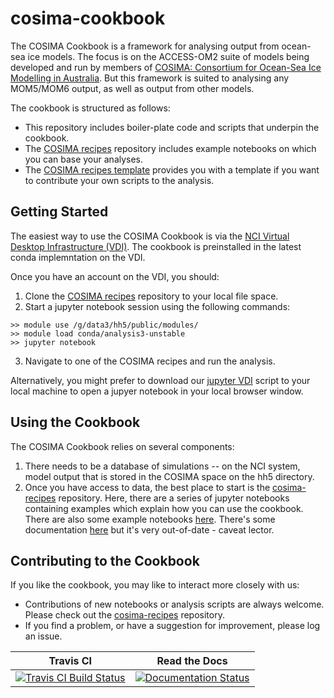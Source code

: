 # cosima-cookbook

The COSIMA Cookbook is a framework for analysing output from ocean-sea ice models. The focus is on the ACCESS-OM2 suite of models being developed and run by members of [COSIMA: Consortium for Ocean-Sea Ice Modelling in Australia](http://cosima.org.au). But this framework is suited to analysing any MOM5/MOM6 output, as well as output from other models.

The cookbook is structured as follows:
 * This repository includes boiler-plate code and scripts that underpin the cookbook.
 * The [COSIMA recipes](https://github.com/COSIMA/cosima-recipes) repository includes example notebooks on which you can base your analyses.
 * The [COSIMA recipes template](https://github.com/COSIMA/cosima-recipe-template) provides you with a template if you want to contribute your own scripts to the analysis.

## Getting Started
The easiest way to use the COSIMA Cookbook is via the [NCI Virtual Desktop Infrastructure (VDI)](http://nci.org.au/services/vdi/). The cookbook is preinstalled in the latest conda implemntation on the VDI. 

Once you have an account on the VDI, you should:
 1. Clone the [COSIMA recipes](https://github.com/COSIMA/cosima-recipes) repository to your local file space.
 2. Start a jupyter notebook session using the following commands:
```
>> module use /g/data3/hh5/public/modules/
>> module load conda/analysis3-unstable
>> jupyter notebook
```
 3. Navigate to one of the COSIMA recipes and run the analysis.
 
 Alternatively, you might prefer to download our [jupyter VDI](https://github.com/COSIMA/cosima-cookbook/blob/master/scripts/jupyter_vdi.py) script to your local machine to open a jupyer notebook in your local browser window.
 
## Using the Cookbook
The COSIMA Cookbook relies on several components:
 1. There needs to be a database of simulations -- on the NCI system, model output that is stored in the COSIMA space on the hh5 directory.
 2. Once you have access to data, the best place to start is the [cosima-recipes](https://github.com/COSIMA/cosima-recipes) repository. Here, there are a series of jupyter notebooks containing examples which explain how you can use the cookbook. There are also some example notebooks [here](https://github.com/COSIMA/ACCESS-OM2-1-025-010deg-report/tree/master/figures). There's some documentation [here](http://cosima-cookbook.readthedocs.io) but it's  very out-of-date - caveat lector.

## Contributing to the Cookbook
If you like the cookbook, you may like to interact more closely with us:
 * Contributions of new notebooks or analysis scripts are always welcome. Please check out the [cosima-recipes](https://github.com/COSIMA/cosima-recipes) repository.
 * If you find a problem, or have a suggestion for improvement, please log an issue.

| Travis CI | Read the Docs | 
|:---------:|:-------------:|
| [![Travis CI Build Status](https://travis-ci.org/COSIMA/cosima-cookbook.svg?branch=master)](https://travis-ci.org/COSIMA/cosima-cookbook) | [![Documentation Status](https://readthedocs.org/projects/cosima-cookbook/badge/?version=latest)](https://cosima-cookbook.readthedocs.org/en/latest) |
